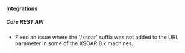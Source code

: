 
#### Integrations

##### Core REST API

- Fixed an issue where the '/xsoar' suffix was not added to the URL parameter in some of the XSOAR 8.x machines. 
